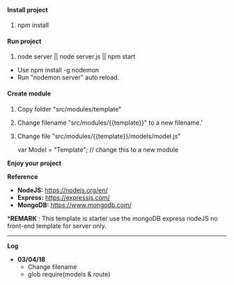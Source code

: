 #### Install project

1. npm install

#### Run project

1. node server || node server.js || npm start

* Use npm install -g nodemon
* Run "nodemon server" auto reload.

#### Create module

1. Copy folder "src/modules/template"

2. Change filename "src/modules/{{template}}" to a new filename.'

3. Change file "src/modules/{{template}}/models/model.js"


    var Model = "Template"; // change this to a new module
	

**Enjoy your project**

**Reference**

- **NodeJS:** https://nodejs.org/en/
- **Express:** https://expressjs.com/
- **MongoDB:** https://www.mongodb.com/

***REMARK** : This template is starter use the mongoDB express nodeJS no front-end template for server only.


---

**Log**
- **03/04/18** 
    - Change filename
    - glob require(models & route)